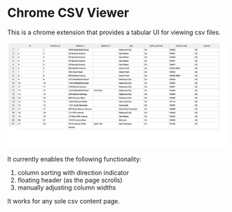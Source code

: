# Chrome CSV Viewer

This is a chrome extension that provides a tabular UI for viewing csv files.

<img src="csv_table.png" width="500px"/>

It currently enables the following functionality:
1. column sorting with direction indicator
2. floating header (as the page scrolls)
3. manually adjusting column widths

It works for any sole csv content page.
